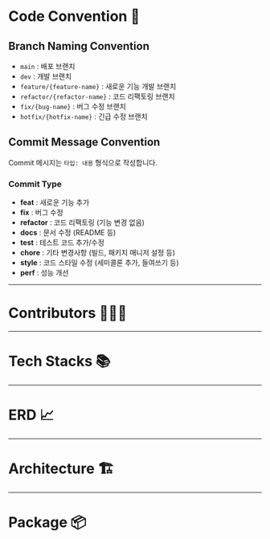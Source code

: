 # Code Convention 📝
## Branch Naming Convention
- `main` : 배포 브랜치
- `dev` : 개발 브랜치
- `feature/{feature-name}` : 새로운 기능 개발 브랜치
- `refactor/{refactor-name}` : 코드 리팩토링 브랜치
- `fix/{bug-name}` : 버그 수정 브랜치
- `hotfix/{hotfix-name}` : 긴급 수정 브랜치

## Commit Message Convention
Commit 메시지는 `타입: 내용` 형식으로 작성합니다.

### Commit Type
- **feat** : 새로운 기능 추가
- **fix** : 버그 수정
- **refactor** : 코드 리팩토링 (기능 변경 없음)
- **docs** : 문서 수정 (README 등)
- **test** : 테스트 코드 추가/수정
- **chore** : 기타 변경사항 (빌드, 패키지 매니저 설정 등)
- **style** : 코드 스타일 수정 (세미콜론 추가, 들여쓰기 등)
- **perf** : 성능 개선

<hr>

# Contributors 🧑🏻‍💻

<hr>

# Tech Stacks 📚

<hr>

# ERD 📈

<hr>

# Architecture 🏗

<hr>

# Package 📦

